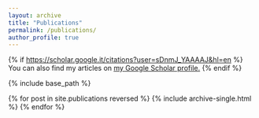 ```yaml
---
layout: archive
title: "Publications"
permalink: /publications/
author_profile: true
---
```


{% if https://scholar.google.it/citations?user=sDnmJ_YAAAAJ&hl=en %}
  You can also find my articles on <u><a href="{{https://scholar.google.it/citations?user=sDnmJ_YAAAAJ&hl=en}}">my Google Scholar profile</a>.</u>
{% endif %}

{% include base_path %}

{% for post in site.publications reversed %}
  {% include archive-single.html %}
{% endfor %}
